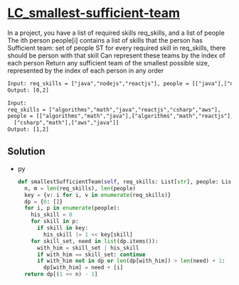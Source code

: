 # [LC_smallest-sufficient-team](https://leetcode.com/problems/smallest-sufficient-team)

In a project, you have a list of required skills req_skills, and a list of people
The ith person people[i] contains a list of skills that the person has
Sufficient team: set of people ST for every required skill in req_skills, there should be person with that skill
  Can represent these teams by the index of each person
Return any sufficient team of the smallest possible size, represented by the index of each person in any order

```txt
Input: req_skills = ["java","nodejs","reactjs"], people = [["java"],["nodejs"],["nodejs","reactjs"]]
Output: [0,2]

Input:
req_skills = ["algorithms","math","java","reactjs","csharp","aws"],
people = [["algorithms","math","java"],["algorithms","math","reactjs"],["java","csharp","aws"],["reactjs","csharp"],
  ["csharp","math"],["aws","java"]]
Output: [1,2]
```

## Solution

* py

  ```py
  def smallestSufficientTeam(self, req_skills: List[str], people: List[List[str]]) -> List[int]:
    n, m = len(req_skills), len(people)
    key = {v: i for i, v in enumerate(req_skills)}
    dp = {0: []}
    for i, p in enumerate(people):
      his_skill = 0
      for skill in p:
        if skill in key:
          his_skill |= 1 << key[skill]
      for skill_set, need in list(dp.items()):
        with_him = skill_set | his_skill
        if with_him == skill_set: continue
        if with_him not in dp or len(dp[with_him]) > len(need) + 1:
          dp[with_him] = need + [i]
    return dp[(1 << n) - 1]
  ```
